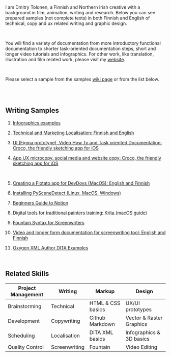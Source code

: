 


<br>



I am Dmitry Tolonen, a Finnish and Northern Irish creative with a background in film, animation, writing and research. Below you can see prepared samples (not complete texts) in both Finnish and English of technical, copy and ux related writing and graphic design. 

<br>

You will find a variety of documentation from more introductory functional documentation to shorter task-oriented documentation steps, short and longer video tutorials and infographics. For other work, like translation, illustration and film related work, please visit my <a href="https://www.dmitrytolonen.com" style="_blank">website</a>.

<br>

Please select a sample from the samples <a href="https://github.com/dtolonen/technical_writing_portfolio/wiki">wiki page</a> or from the list below.

<br><br>

## Writing Samples



1. [Infographics examples](https://github.com/dtolonen/technical_writing_portfolio/wiki/Infographics-examples)


2. [Technical and Marketing Localisation: Finnish and English](https://github.com/dtolonen/technical_writing_portfolio/wiki/Technical-and-Marketing-Localisation:-Finnish-and-English)


3. [UI (Figma prototype), Video How To and Task oriented Documentation: Croco, the friendly sketching app for iOS](https://github.com/dtolonen/technical_writing_portfolio/wiki/UI-(Figma-prototype),-Video-How-To-and-Task-oriented-Documentation:-Croco,-the-friendly-sketching-app-for-iOS)


4. [App UX microcopy, social media and website copy: Croco, the friendly sketching app for iOS](https://github.com/dtolonen/technical_writing_portfolio/wiki/App-UX-microcopy,-social-media-and-website-copy:-Croco,-the-friendly-sketching-app-for-iOS)
<br>


5. [Creating a Flotato app for DevDovs (MacOS): English and Finnish](https://github.com/dtolonen/technical_writing_portfolio/wiki/Creating-a-Flotato-app-for-DevDovs-(MacOS):-English--and-Finnish)

6. [Installing PySceneDetect (Linux, MacOS, Windows)](https://github.com/dtolonen/technical_writing_portfolio/wiki/Installing-PySceneDetect-(Linux,-MacOS,-Windows))

7. [Beginners Guide to Notion](https://github.com/dtolonen/technical_writing_portfolio/wiki/Beginners-guide-to-Notion)

8. [Digital tools for traditional painters training: Krita (macOS guide)](https://github.com/dtolonen/technical_writing_portfolio/wiki/Digital-tools-for-traditional-painters-training:-Krita-(macOS-guide))

9. [Fountain Syntax for Screenwriters](https://github.com/dtolonen/technical_writing_portfolio/wiki/Fountain-Syntax-for-Screenwriters)


10. [Video and longer form documentation for screenwriting tool: English and Finnish](https://github.com/dtolonen/technical_writing_portfolio/wiki/Video-and-longer-form-documentation-for-screenwriting-tool:-English-and-Finnish)



11. [Oxygen XML Author DITA Examples](https://github.com/dtolonen/technical_writing_portfolio/wiki/Oxygen-XML-Author-DITA-Examples)
<br>


## Related Skills

| **Project Management** | **Writing** | **Markup** | **Design** |
 --- | --- | --- | --- 
| Brainstorming | Technical | HTML & CSS basics | UX/UI prototypes |
| Development | Copywriting | Github Markdown | Vector & Raster Graphics |
| Scheduling | Localisation | DITA XML basics | Infographics & 3D basics |
| Quality Control | Screenwriting | Fountain | Video Editing |

<br><br>

